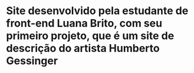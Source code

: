 # Site desenvolvido pela estudante de front-end Luana Brito, com seu primeiro projeto, que é um site de descrição do artista Humberto Gessinger
